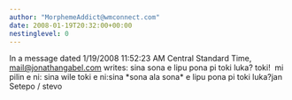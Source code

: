 ```yaml
---
author: "MorphemeAddict@wmconnect.com"
date: 2008-01-19T20:32:00+00:00
nestinglevel: 0
---
```

In a message dated 1/19/2008 11:52:23 AM Central Standard Time, [mail@jonathangabel.com](mailto://mail@jonathangabel.com) writes:
sina sona e lipu pona pi toki luka? toki!  mi pilin e ni: sina wile toki e ni:sina \*sona ala sona\* e lipu pona pi toki luka?jan Setepo / stevo